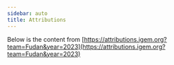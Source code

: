 ```yaml
---
sidebar: auto
title: Attributions
---
```


Below is the content from [https://attributions.igem.org?team=Fudan&year=2023](https://attributions.igem.org?team=Fudan&year=2023)



